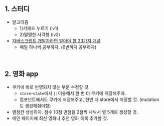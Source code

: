 ## 1. 스터디
- 알고리즘
  - 1)키패드 누르기 (lv1)
  - 2)멀쩡한 사각형 (lv2)
- [자바스크립트 개발자라면 알아야 할 33가지 개념](https://velog.io/@jakeseo_me/2019-03-15-2303-%EC%9E%91%EC%84%B1%EB%90%A8-rmjta5a3xh)
  - 매일 하나씩 공부하자. (6번까지 공부하자)

<br/>

## 2. 영화 app
- 쿠키에 바로 반영되지 않는 부분 수정할 것.
  - `store`-`state`에서 `||`이용해서 한 번 더 쿠키에 저장해주자. 
  - 컴포넌트에서도 쿠키에 저장해주고, 한번 더 store에서 저장할 것. (mutation도 생성해줘야함)
- 별점칸 생성하자. 점수 10점 만점을 2점씩 나눠서 별 5개로 생성할 것.
- 메인 페이지에 최신 영화나 추천 영화 목록 추가할 것.
